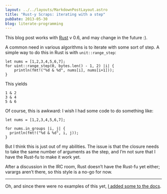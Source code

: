 ```yaml
---
layout: ../../layouts/MarkdownPostLayout.astro
title: "Rust-y Scraps: iterating with a step"
pubDate: 2013-05-30
blog: literate-programming
---
```



This blog post works with [Rust](http://rust-lang.org/) v 0.6, and may change in the future :).

A common need in various algorithms is to iterate with some sort of step. A simple way to do this in Rust is with `unit::range_step`:

```
let nums = [1,2,3,4,5,6,7];
for uint::range_step(0, bytes.len() - 1, 2) |i| {
    println(fmt!("%d & %d", nums[i], nums[i+1]));
}
```

This yields

```
1 & 2
3 & 4
5 & 6

```

Of course, this is awkward: I wish I had some code to do something like:

```
let nums = [1,2,3,4,5,6,7];

for nums.in_groups |i, j| {
  println(fmt!("%d & %d", i, j));
}
```

But I think this is just out of my abilities. The issue is that the closure needs to take the same number of arguments as the step, and I’m not sure that I have the Rust-fu to make it work yet.

After a discussion in the IRC room, Rust doesn’t have the Rust-fu yet either; varargs aren’t there, so this style is a no-go for now.

---

Oh, and since there were no examples of this yet, [I added some to the docs](https://github.com/mozilla/rust/pull/6841).
